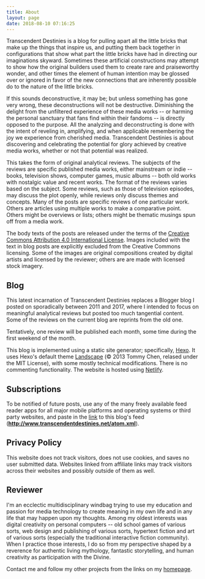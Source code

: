 ```yaml
---
title: About
layout: page
date: 2018-08-10 07:16:25
---
```


Transcendent Destinies is a blog for pulling apart all the little bricks that make up the things that inspire us, and putting them back together in configurations that show what part the little bricks have had in directing our imaginations skyward. Sometimes these artificial constructions may attempt to show how the original builders used them to create rare and praiseworthy wonder, and other times the element of human intention may be glossed over or ignored in favor of the new connections that are inherently possible do to the nature of the little bricks.

If this sounds deconstructive, it may be; but unless something has gone very wrong, these deconstructions will not be destructive. Diminishing the delight from the unfiltered experience of these media works -- or harming the personal sanctuary that fans find within their fandoms -- is directly opposed to the purpose. All the analyzing and deconstructing is done with the intent of reveling in, amplifying, and when applicable remembering the joy we experience from cherished media. Transcendent Destinies is about discovering and celebrating the potential for glory achieved by creative media works, whether or not that potential was realized.

This takes the form of original analytical reviews. The subjects of the reviews are specific published media works, either mainstream or indie -- books, television shows, computer games, music albums -- both old works with nostalgic value and recent works. The format of the reviews varies based on the subject. Some reviews, such as those of television episodes, may discuss the plot openly, while reviews only discuss themes and concepts. Many of the posts are specific reviews of one particular work. Others are articles using multiple works to make a comparative point. Others might be overviews or lists; others might be thematic musings spun off from a media work.

The body texts of the posts are released under the terms of the [Creative Commons Attribution 4.0 International License](http://creativecommons.org/licenses/by/4.0/). Images included with the text in blog posts are explicitly excluded from the Creative Commons licensing. Some of the images are original compositions created by digital artists and licensed by the reviewer; others are are made with licensed stock imagery.

## Blog

This latest incarnation of Transcendent Destinies replaces a Blogger blog I posted on sporadically between 2011 and 2017, where I intended to focus on meaningful analytical reviews but posted too much tangential content. Some of the reviews on the current blog are reprints from the old one.

Tentatively, one review will be published each month, some time during the first weekend of the month.

This blog is implemented using a static site generator; specifically, [Hexo](https://hexo.io/). It uses Hexo's default theme [Landscape](https://github.com/hexojs/hexo-theme-landscape) (&copy; 2013 Tommy Chen, relased under the MIT License), with some mostly technical modifications. There is no commenting functionality. The website is hosted using [Netlify](https://www.netlify.com/).

## Subscriptions

To be notified of future posts, use any of the many freely available feed reader apps for all major mobile platforms and operating systems or third party websites, and paste in the [link](http://www.transcendentdestinies.net/atom.xml) to this blog's feed (**http://www.transcendentdestinies.net/atom.xml**).

<!-- ## Affiliate Links

Although the main purpose of this blog is personal rather than commercial, sponsored affiliate links are being placed the informational boxes that appear near the top of each review. The affiliate links only appear on the pages for actual posts, not in the abridged versions of posts appearing on the homepage feed. The affiliate links usually lead to a sponsored way to purchase some version of the media reviewed. When they don't, the promoted product linked to will always be directly relevant to the subject of the review and will be noted explicitly. (If there is a good way to experience the media thing for free, such as free streaming from a reputable source, that information will also appear in the informational box purely to be helpful for visitors.) Affiliate links are always labeled as such. If affiliate links also appear within the body text of a review, the footer of the webpage for the full post will contain a note indicating so.

Required disclaimer: **As an Amazon Associate, I receive a commission on qualified purchases.**
 -->
## Privacy Policy

This website does not track visitors, does not use cookies, and saves no user submitted data. Websites linked from affiliate links may track visitors across their websites and possibly outside of them as well.

## Reviewer

I'm an ecclectic multidisciplinary windbag trying to use my education and passion for media technology to create meaning in my own life and in any life that may happen upon my thoughts. Among my oldest interests was digital creativity on personal computers -- old school games of various sorts, web design and publishing of various sorts, hypertext fiction and art of various sorts (especially the traditional interactive fiction community). When I practice those interests, I do so from my perspective shaped by a reverence for authentic living mythology, fantastic storytelling, and human creativity as participation with the Divine.

Contact me and follow my other projects from the links on my [homepage](http://strivenword.com/).